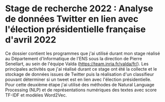 # Stage de recherche 2022 : Analyse de données Twitter en lien avec l'élection présidentielle française d'avril 2022
Ce dossier contient les programmes que j'ai utilisé durant mon stage réalisé au Département d'Informatique de l'ENS sous la direction de Pierre Senellart, au sein de l'équipe Valda (https://team.inria.fr/valda/fr/). Les principales activités que j'ai réalisé durant ce stage ont été la collecte et le stockage de données issues de Twitter puis la réalisation d'un classifieur pouvant déterminer si un tweet est en lien avec l'élection présidentielle. Pour cette deuxième étape j'ai utilisé des méthodes de Natural Language Processing (NLP) et de représentations numériques des textes avec score TF-IDF et modèles Word2Vec.
